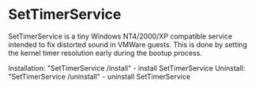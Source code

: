 # SetTimerService
SetTimerService is a tiny Windows NT4/2000/XP compatible service intended to fix distorted sound in VMWare guests. This is done by setting the kernel timer resolution early during the bootup process.

Installation:
"SetTimerService /install" - install SetTimerService
Uninstall:
"SetTimerService /uninstall" - uninstall SetTimerService

